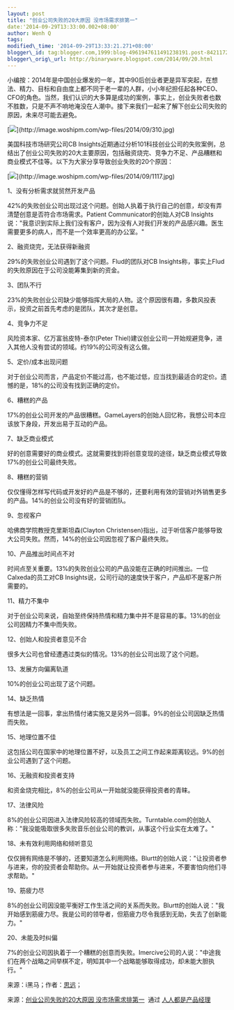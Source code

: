 ```yaml
--- 
layout: post 
title: "创业公司失败的20大原因 没市场需求排第一" 
date:'2014-09-29T13:33:00.002+08:00' 
author: Wenh Q
tags:
modified\_time: '2014-09-29T13:33:21.271+08:00' 
blogger\_id: tag:blogger.com,1999:blog-4961947611491238191.post-8421172805448259285
blogger\_orig\_url: http://binaryware.blogspot.com/2014/09/20.html
---
```

小编按：2014年是中国创业爆发的一年，其中90后创业者更是异军突起，在想法、精力、目标和自由度上都不同于老一辈的人群，小小年纪担任起各种CEO、CFO的角色。当然，我们认识的大多算是成功的案例，事实上，创业失败者也数不胜数，只是不声不响地淹没在人潮中。接下来我们一起来了解下创业公司失败的原因，未来尽可能去避免。



[![](https://images-blogger-opensocial.googleusercontent.com/gadgets/proxy?url=http%3A%2F%2Fimage.woshipm.com%2Fwp-files%2F2014%2F09%2F310.jpg&container=blogger&gadget=a&rewriteMime=image%2F*)](http://image.woshipm.com/wp-files/2014/09/310.jpg)



美国科技市场研究公司CB
Insights近期通过分析101科技创业公司的失败案例，总结出了创业公司失败的20大主要原因，包括融资烧完、竞争力不足、产品糟糕和商业模式不佳等。以下为大家分享导致创业失败的20个原因：



[![](https://images-blogger-opensocial.googleusercontent.com/gadgets/proxy?url=http%3A%2F%2Fimage.woshipm.com%2Fwp-files%2F2014%2F09%2F1117.jpg&container=blogger&gadget=a&rewriteMime=image%2F*)](http://image.woshipm.com/wp-files/2014/09/1117.jpg)



1、没有分析需求就贸然开发产品



42%的失败创业公司出现过这个问题。创始人执着于执行自己的创意，却没有弄清楚创意是否符合市场需求。Patient
Communicator的创始人对CB
Insights说："我意识到实际上我们没有客户，因为没有人对我们开发的产品感兴趣。医生需要更多的病人，而不是一个效率更高的办公室。"



2、融资烧完，无法获得新融资



29%的失败创业公司遇到了这个问题。Flud的团队对CB
Insights称，事实上Flud的失败原因在于公司没能筹集到新的资金。



3、团队不行



23%的失败创业公司缺少能够指挥大局的人物。这个原因很有趣，多数风投表示，投资之前首先考虑的是团队，其次才是创意。



4、竞争力不足



风险资本家、亿万富翁皮特-泰尔(Peter
Thiel)建议创业公司一开始规避竞争，进入其他人没有尝试的领域。约19%的公司没有这么做。



5、定价/成本出现问题



对于创业公司而言，产品定价不能过高，也不能过低，应当找到最适合的定价。遗憾的是，18%的公司没有找到正确的定价。



6、糟糕的产品



17%的创业公司开发的产品很糟糕。GameLayers的创始人回忆称，我想公司本应该放下身段，开发出易于互动的产品。



7、缺乏商业模式



好的创意需要好的商业模式。这就需要找到将创意变现的途径，缺乏商业模式导致17%的创业公司最终失败。



8、糟糕的营销



仅仅懂得怎样写代码或开发好的产品是不够的，还要利用有效的营销对外销售更多的产品。14%的创业公司没有好的营销团队。



9、忽视客户



哈佛商学院教授克里斯坦森(Clayton
Christensen)指出，过于听信客户能够导致大公司失败。然而，14%的创业公司因忽视了客户最终失败。



10、产品推出时间点不对



时间点至关重要。13%的失败创业公司的产品没能在正确的时间推出。一位Calxeda的员工对CB
Insights说，公司行动的速度快于客户，产品却不是客户所需要的。



11、精力不集中



对于创业公司来说，自始至终保持热情和精力集中并不是容易的事。13%的创业公司因精力不集中而失败。



12、创始人和投资者意见不合



很多大公司也曾经遭遇过类似的情况。13%的创业公司出现了这个问题。



13、发展方向偏离轨道



10%的创业公司出现了这个问题。



14、缺乏热情



有想法是一回事，拿出热情付诸实施又是另外一回事。9%的创业公司因缺乏热情而失败。



15、地理位置不佳



这包括公司在国家中的地理位置不好，以及员工之间工作起来距离较远。9%的创业公司遇到了这个问题。



16、无融资和投资者支持



和资金烧完相比，8%的创业公司从一开始就没能获得投资者的青睐。



17、法律风险



8%的创业公司因进入法律风险较高的领域而失败。Turntable.com的创始人称："我没能吸取很多失败音乐创业公司的教训，从事这个行业实在太难了。"



18、未有效利用网络和倾听意见



仅仅拥有网络是不够的，还要知道怎么利用网络。Blurtt的创始人说："让投资者参与进来，你的投资者会帮助你。从一开始就让投资者参与进来，不要害怕向他们寻求帮助。"



19、筋疲力尽



8%的创业公司因没能平衡好工作生活之间的关系而失败。Blurtt的创始人说："我开始感到筋疲力尽。我是公司的领导者，但筋疲力尽令我感到无助，失去了创新能力。"



20、未能及时纠偏



7%的创业公司因执着于一个糟糕的创意而失败。Imercive公司的人说："中途我们在两个战略之间举棋不定，明知其中一个战略能够取得成功，却未能大胆执行。"



来源：i黑马；作者：[思远](http://news.iheima.com/index.php?m=content&c=index&a=lists&catid=19&author=%E6%80%9D%E8%BF%9C)；
<div>




</div>

<div>

来源：[创业公司失败的20大原因
没市场需求排第一](http://www.woshipm.com/it/108802.html)  通过 [人人都是产品经理](http://www.woshipm.com/)

</div>
